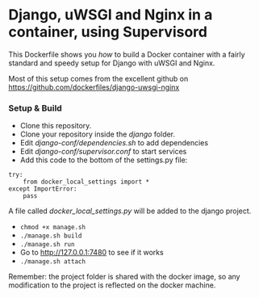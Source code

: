 # Django, uWSGI and Nginx in a container, using Supervisord

This Dockerfile shows you *how* to build a Docker container with a fairly standard
and speedy setup for Django with uWSGI and Nginx.

Most of this setup comes from the excellent github on 
https://github.com/dockerfiles/django-uwsgi-nginx

### Setup & Build

* Clone this repository.
* Clone your repository inside the *django* folder.
* Edit *django-conf/dependencies.sh* to add dependencies
* Edit *django-conf/supervisor.conf* to start services
* Add this code to the bottom of the settings.py file:
```
try:
    from docker_local_settings import *
except ImportError:
    pass
```
A file called *docker_local_settings.py* will be added to the django project.
* `chmod +x manage.sh`
* `./manage.sh build`
* `./manage.sh run`
* Go to http://127.0.0.1:7480 to see if it works
* `./manage.sh attach`


Remember: the project folder is shared with the docker image, so any modification to the project is reflected on the docker machine.
